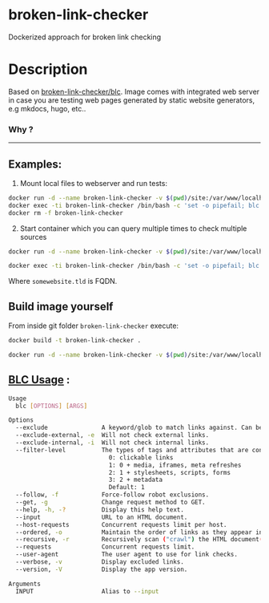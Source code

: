 # broken-link-checker

Dockerized approach for broken link checking


# Description

Based on [broken-link-checker/blc](https://www.npmjs.com/package/broken-link-checker). 
Image comes with integrated web server in case you are testing web pages generated by static website generators, e.g mkdocs, hugo, etc..

### Why ?

___

## Examples:

1. Mount local files to webserver and run tests:

```bash
docker run -d --name broken-link-checker -v $(pwd)/site:/var/www/localhost/htdocs/site filips92/broken-link-checker:latest
docker exec -ti broken-link-checker /bin/bash -c 'set -o pipefail; blc -eor http://localhost/site';echo "Container exit code (broken control DEBUG): $?" | grep -v "0 broken" | grep --color=auto -B 5 -A 5 broken
docker rm -f broken-link-checker
 ```


2. Start container which you can query multiple times to check multiple sources

```bash
docker run -d --name broken-link-checker -v $(pwd)/site:/var/www/localhost/htdocs/site filips92/broken-link-checker:latest

docker exec -ti broken-link-checker /bin/bash -c 'set -o pipefail; blc -eor http://somewebsite.tld';echo "Container exit code (broken control DEBUG): $?" | grep -v "0 broken" | grep --color=auto -B 5 -A 5 broken
```

Where `somewebsite.tld` is FQDN.

## Build image yourself

From inside git folder `broken-link-checker`  execute:

```bash
docker build -t broken-link-checker .

docker run -d --name broken-link-checker -v $(pwd)/site:/var/www/localhost/htdocs/site link-checker
```


## [BLC Usage](https://www.npmjs.com/package/broken-link-checker) :

```bash
Usage
  blc [OPTIONS] [ARGS]

Options
  --exclude               A keyword/glob to match links against. Can be used multiple times.
  --exclude-external, -e  Will not check external links.
  --exclude-internal, -i  Will not check internal links.
  --filter-level          The types of tags and attributes that are considered links.
                            0: clickable links
                            1: 0 + media, iframes, meta refreshes
                            2: 1 + stylesheets, scripts, forms
                            3: 2 + metadata
                            Default: 1
  --follow, -f            Force-follow robot exclusions.
  --get, -g               Change request method to GET.
  --help, -h, -?          Display this help text.
  --input                 URL to an HTML document.
  --host-requests         Concurrent requests limit per host.
  --ordered, -o           Maintain the order of links as they appear in their HTML document.
  --recursive, -r         Recursively scan ("crawl") the HTML document(s).
  --requests              Concurrent requests limit.
  --user-agent            The user agent to use for link checks.
  --verbose, -v           Display excluded links.
  --version, -V           Display the app version.

Arguments
  INPUT                   Alias to --input
  ```